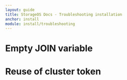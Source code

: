 ```yaml
---
layout: guide
title: StorageOS Docs - Troubleshooting installation
anchor: install
module: install/troubleshooting
---
```


# Empty JOIN variable
# Reuse of cluster token
